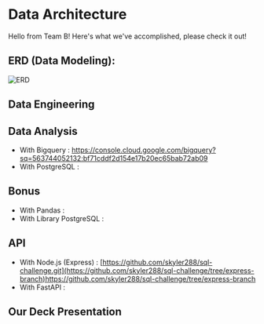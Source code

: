 # Data Architecture
Hello from Team B! Here's what we've accomplished, please check it out!

## ERD (Data Modeling):
![ERD](https://github.com/skyler288/sql-challenge/blob/main/ERD.png)

## Data Engineering

## Data Analysis
* With Bigquery : https://console.cloud.google.com/bigquery?sq=563744052132:bf71cddf2d154e17b20ec65bab72ab09 
* With PostgreSQL :

## Bonus
* With Pandas : 
* With Library PostgreSQL :

## API
* With Node.js (Express) : [https://github.com/skyler288/sql-challenge.git](https://github.com/skyler288/sql-challenge/tree/express-branch)https://github.com/skyler288/sql-challenge/tree/express-branch
* With FastAPI :

## Our Deck Presentation
